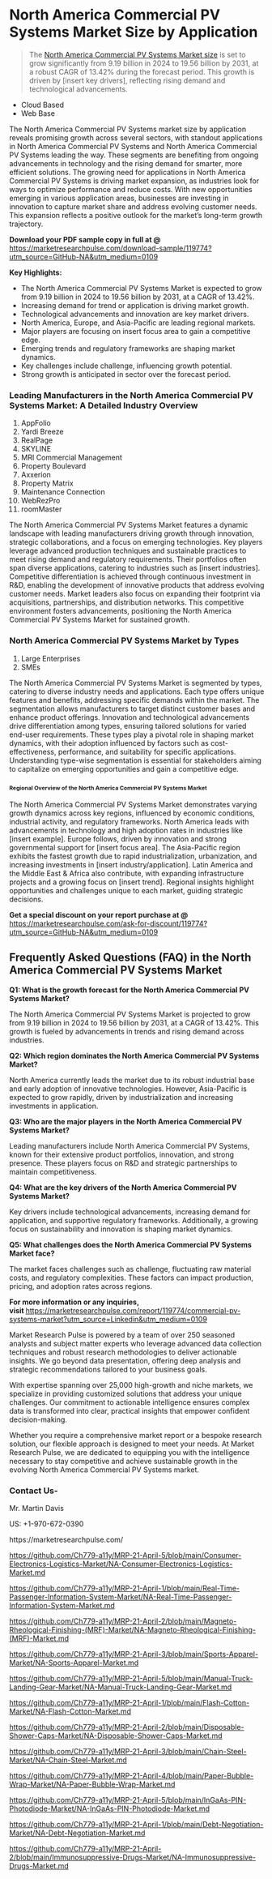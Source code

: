 <h1>North America Commercial PV Systems Market&nbsp;Size by Application</h1><blockquote><p>The <a href="https://marketresearchpulse.com/download-sample/119774?utm_source=GitHub-NA&amp;utm_medium=0109">North America Commercial PV Systems Market size</a> is set to grow significantly from 9.19 billion in 2024 to 19.56 billion by 2031, at a robust CAGR of 13.42% during the forecast period. This growth is driven by [insert key drivers], reflecting rising demand and technological advancements.</p></blockquote><ul><li>Cloud Based <li> Web Base</li></ul><p>The North America Commercial PV Systems market size by application reveals promising growth across several sectors, with standout applications in North America Commercial PV Systems and North America Commercial PV Systems leading the way. These segments are benefiting from ongoing advancements in technology and the rising demand for smarter, more efficient solutions. The growing need for applications in North America Commercial PV Systems is driving market expansion, as industries look for ways to optimize performance and reduce costs. With new opportunities emerging in various application areas, businesses are investing in innovation to capture market share and address evolving customer needs. This expansion reflects a positive outlook for the market’s long-term growth trajectory.</p><p><strong>Download your PDF sample copy in full at @ </strong><a href="https://marketresearchpulse.com/download-sample/119774?utm_source=GitHub-NA&amp;utm_medium=0109">https://marketresearchpulse.com/download-sample/119774?utm_source=GitHub-NA&amp;utm_medium=0109</a></p><p><strong>Key Highlights: </strong></p><ul><li>The North America Commercial PV Systems Market is expected to grow from 9.19 billion in 2024 to 19.56 billion by 2031, at a CAGR of 13.42%.</li><li>Increasing demand for trend or application is driving market growth.</li><li>Technological advancements and innovation are key market drivers.</li><li>North America, Europe, and Asia-Pacific are leading regional markets.</li><li>Major players are focusing on insert focus area to gain a competitive edge.</li><li>Emerging trends and regulatory frameworks are shaping market dynamics.</li><li>Key challenges include challenge, influencing growth potential.</li><li>Strong growth is anticipated in sector over the forecast period.</li></ul><h3>Leading Manufacturers in the North America Commercial PV Systems Market: A Detailed Industry Overview</h3><ol><li>AppFolio</li><li>Yardi Breeze</li><li>RealPage</li><li>SKYLINE</li><li>MRI Commercial Management</li><li>Property Boulevard</li><li>Axxerion</li><li>Property Matrix</li><li>Maintenance Connection</li><li>WebRezPro</li><li>roomMaster</li></ol><div class="flex max-w-full flex-col flex-grow"><div class="min-h-8 text-message flex w-full flex-col items-end gap-2 whitespace-normal break-words [.text-message+&amp;]:mt-5" dir="auto" data-message-author-role="assistant" data-message-id="fd8432e4-4910-450d-b182-61b7bfb0a01f" data-message-model-slug="gpt-4o"><div class="flex w-full flex-col gap-1 empty:hidden first:pt-[3px]"><div class="markdown prose w-full break-words dark:prose-invert light"><p>The North America Commercial PV Systems Market features a dynamic landscape with leading manufacturers driving growth through innovation, strategic collaborations, and a focus on emerging technologies. Key players leverage advanced production techniques and sustainable practices to meet rising demand and regulatory requirements. Their portfolios often span diverse applications, catering to industries such as [insert industries]. Competitive differentiation is achieved through continuous investment in R&amp;D, enabling the development of innovative products that address evolving customer needs. Market leaders also focus on expanding their footprint via acquisitions, partnerships, and distribution networks. This competitive environment fosters advancements, positioning the North America Commercial PV Systems Market for sustained growth.</p></div></div></div></div><h3>North America Commercial PV Systems Market by Types</h3><ol><li>Large Enterprises <li> SMEs</li></ol><div class="flex max-w-full flex-col flex-grow"><div class="min-h-8 text-message flex w-full flex-col items-end gap-2 whitespace-normal break-words [.text-message+&amp;]:mt-5" dir="auto" data-message-author-role="assistant" data-message-id="084470be-0bb7-4664-bddf-5156b4f41249" data-message-model-slug="gpt-4o-mini"><div class="flex w-full flex-col gap-1 empty:hidden first:pt-[3px]"><div class="markdown prose w-full break-words dark:prose-invert light"><p>The North America Commercial PV Systems Market is segmented by types, catering to diverse industry needs and applications. Each type offers unique features and benefits, addressing specific demands within the market. The segmentation allows manufacturers to target distinct customer bases and enhance product offerings. Innovation and technological advancements drive differentiation among types, ensuring tailored solutions for varied end-user requirements. These types play a pivotal role in shaping market dynamics, with their adoption influenced by factors such as cost-effectiveness, performance, and suitability for specific applications. Understanding type-wise segmentation is essential for stakeholders aiming to capitalize on emerging opportunities and gain a competitive edge.</p></div></div></div></div><h3><span style="font-size: 11px;">Regional Overview of the North America Commercial PV Systems Market</span></h3><div class="flex max-w-full flex-col flex-grow"><div class="min-h-8 text-message flex w-full flex-col items-end gap-2 whitespace-normal break-words [.text-message+&amp;]:mt-5" dir="auto" data-message-author-role="assistant" data-message-id="e9038762-ce64-4e30-91c9-9bd413514231" data-message-model-slug="gpt-4o-mini"><div class="flex w-full flex-col gap-1 empty:hidden first:pt-[3px]"><div class="markdown prose w-full break-words dark:prose-invert light"><p>The North America Commercial PV Systems Market demonstrates varying growth dynamics across key regions, influenced by economic conditions, industrial activity, and regulatory frameworks. North America leads with advancements in technology and high adoption rates in industries like [insert example]. Europe follows, driven by innovation and strong governmental support for [insert focus area]. The Asia-Pacific region exhibits the fastest growth due to rapid industrialization, urbanization, and increasing investments in [insert industry/application]. Latin America and the Middle East &amp; Africa also contribute, with expanding infrastructure projects and a growing focus on [insert trend]. Regional insights highlight opportunities and challenges unique to each market, guiding strategic decisions.</p></div></div></div></div><p><strong>Get a special discount on your report purchase at @ </strong><a href="https://marketresearchpulse.com/ask-for-discount/119774?utm_source=GitHub-NA&amp;utm_medium=0109">https://marketresearchpulse.com/ask-for-discount/119774?utm_source=GitHub-NA&amp;utm_medium=0109</a></p><h2>Frequently Asked Questions (FAQ) in the North America Commercial PV Systems Market</h2><p><strong>Q1: What is the growth forecast for the North America Commercial PV Systems Market?</strong></p><p>The North America Commercial PV Systems Market is projected to grow from 9.19 billion in 2024 to 19.56 billion by 2031, at a CAGR of 13.42%. This growth is fueled by advancements in trends and rising demand across industries.</p><p><strong>Q2: Which region dominates the North America Commercial PV Systems Market?</strong></p><p>North America currently leads the market due to its robust industrial base and early adoption of innovative technologies. However, Asia-Pacific is expected to grow rapidly, driven by industrialization and increasing investments in application.</p><p><strong>Q3: Who are the major players in the North America Commercial PV Systems Market?</strong></p><p>Leading manufacturers include North America Commercial PV Systems, known for their extensive product portfolios, innovation, and strong presence. These players focus on R&amp;D and strategic partnerships to maintain competitiveness.</p><p><strong>Q4: What are the key drivers of the North America Commercial PV Systems Market?</strong></p><p>Key drivers include technological advancements, increasing demand for application, and supportive regulatory frameworks. Additionally, a growing focus on sustainability and innovation is shaping market dynamics.</p><p><strong>Q5: What challenges does the North America Commercial PV Systems Market face?</strong></p><p>The market faces challenges such as challenge, fluctuating raw material costs, and regulatory complexities. These factors can impact production, pricing, and adoption rates across regions.</p><p><strong>For more information or any inquiries, visit&nbsp;</strong><a href="https://marketresearchpulse.com/report/119774/commercial-pv-systems-market?utm_source=Linkedin&utm_medium=0109">https://marketresearchpulse.com/report/119774/commercial-pv-systems-market?utm_source=Linkedin&utm_medium=0109</a></p><p>Market Research Pulse is powered by a team of over 250 seasoned analysts and subject matter experts who leverage advanced data collection techniques and robust research methodologies to deliver actionable insights. We go beyond data presentation, offering deep analysis and strategic recommendations tailored to your business goals.</p><p>With expertise spanning over 25,000 high-growth and niche markets, we specialize in providing customized solutions that address your unique challenges. Our commitment to actionable intelligence ensures complex data is transformed into clear, practical insights that empower confident decision-making.</p><p>Whether you require a comprehensive market report or a bespoke research solution, our flexible approach is designed to meet your needs. At Market Research Pulse, we are dedicated to equipping you with the intelligence necessary to stay competitive and achieve sustainable growth in the evolving North America Commercial PV Systems market.</p><h3><strong>Contact Us-</strong></h3><p>Mr. Martin Davis</p><p>US: +1-970-672-0390</p><p>https://marketresearchpulse.com/</p><p><a href="https://github.com/Ch779-a11y/MRP-21-April-5/blob/main/Consumer-Electronics-Logistics-Market/NA-Consumer-Electronics-Logistics-Market.md">https://github.com/Ch779-a11y/MRP-21-April-5/blob/main/Consumer-Electronics-Logistics-Market/NA-Consumer-Electronics-Logistics-Market.md</a></p><p><a href="https://github.com/Ch779-a11y/MRP-21-April-1/blob/main/Real-Time-Passenger-Information-System-Market/NA-Real-Time-Passenger-Information-System-Market.md">https://github.com/Ch779-a11y/MRP-21-April-1/blob/main/Real-Time-Passenger-Information-System-Market/NA-Real-Time-Passenger-Information-System-Market.md</a></p><p><a href="https://github.com/Ch779-a11y/MRP-21-April-2/blob/main/Magneto-Rheological-Finishing-(MRF)-Market/NA-Magneto-Rheological-Finishing-(MRF)-Market.md">https://github.com/Ch779-a11y/MRP-21-April-2/blob/main/Magneto-Rheological-Finishing-(MRF)-Market/NA-Magneto-Rheological-Finishing-(MRF)-Market.md</a></p><p><a href="https://github.com/Ch779-a11y/MRP-21-April-3/blob/main/Sports-Apparel-Market/NA-Sports-Apparel-Market.md">https://github.com/Ch779-a11y/MRP-21-April-3/blob/main/Sports-Apparel-Market/NA-Sports-Apparel-Market.md</a></p><p><a href="https://github.com/Ch779-a11y/MRP-21-April-5/blob/main/Manual-Truck-Landing-Gear-Market/NA-Manual-Truck-Landing-Gear-Market.md">https://github.com/Ch779-a11y/MRP-21-April-5/blob/main/Manual-Truck-Landing-Gear-Market/NA-Manual-Truck-Landing-Gear-Market.md</a></p><p><a href="https://github.com/Ch779-a11y/MRP-21-April-1/blob/main/Flash-Cotton-Market/NA-Flash-Cotton-Market.md">https://github.com/Ch779-a11y/MRP-21-April-1/blob/main/Flash-Cotton-Market/NA-Flash-Cotton-Market.md</a></p><p><a href="https://github.com/Ch779-a11y/MRP-21-April-2/blob/main/Disposable-Shower-Caps-Market/NA-Disposable-Shower-Caps-Market.md">https://github.com/Ch779-a11y/MRP-21-April-2/blob/main/Disposable-Shower-Caps-Market/NA-Disposable-Shower-Caps-Market.md</a></p><p><a href="https://github.com/Ch779-a11y/MRP-21-April-3/blob/main/Chain-Steel-Market/NA-Chain-Steel-Market.md">https://github.com/Ch779-a11y/MRP-21-April-3/blob/main/Chain-Steel-Market/NA-Chain-Steel-Market.md</a></p><p><a href="https://github.com/Ch779-a11y/MRP-21-April-4/blob/main/Paper-Bubble-Wrap-Market/NA-Paper-Bubble-Wrap-Market.md">https://github.com/Ch779-a11y/MRP-21-April-4/blob/main/Paper-Bubble-Wrap-Market/NA-Paper-Bubble-Wrap-Market.md</a></p><p><a href="https://github.com/Ch779-a11y/MRP-21-April-5/blob/main/InGaAs-PIN-Photodiode-Market/NA-InGaAs-PIN-Photodiode-Market.md">https://github.com/Ch779-a11y/MRP-21-April-5/blob/main/InGaAs-PIN-Photodiode-Market/NA-InGaAs-PIN-Photodiode-Market.md</a></p><p><a href="https://github.com/Ch779-a11y/MRP-21-April-1/blob/main/Debt-Negotiation-Market/NA-Debt-Negotiation-Market.md">https://github.com/Ch779-a11y/MRP-21-April-1/blob/main/Debt-Negotiation-Market/NA-Debt-Negotiation-Market.md</a></p><p><a href="https://github.com/Ch779-a11y/MRP-21-April-2/blob/main/Immunosuppressive-Drugs-Market/NA-Immunosuppressive-Drugs-Market.md">https://github.com/Ch779-a11y/MRP-21-April-2/blob/main/Immunosuppressive-Drugs-Market/NA-Immunosuppressive-Drugs-Market.md</a></p>
